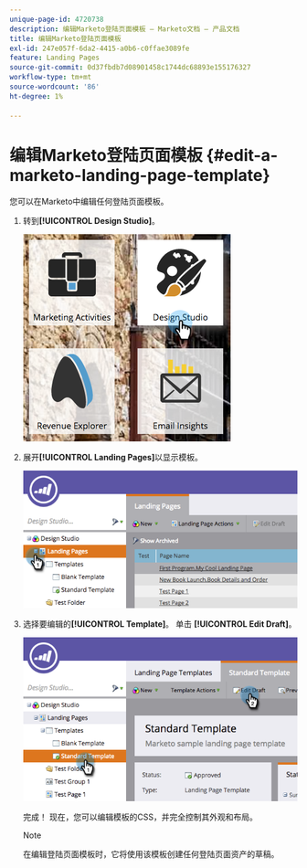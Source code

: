 ```yaml
---
unique-page-id: 4720738
description: 编辑Marketo登陆页面模板 — Marketo文档 — 产品文档
title: 编辑Marketo登陆页面模板
exl-id: 247e057f-6da2-4415-a0b6-c0ffae3089fe
feature: Landing Pages
source-git-commit: 0d37fbdb7d08901458c1744dc68893e155176327
workflow-type: tm+mt
source-wordcount: '86'
ht-degree: 1%

---
```


# 编辑Marketo登陆页面模板 {#edit-a-marketo-landing-page-template}

您可以在Marketo中编辑任何登陆页面模板。

1. 转到&#x200B;**[!UICONTROL Design Studio]**。

   ![](assets/designstudio.png)

1. 展开&#x200B;**[!UICONTROL Landing Pages]**&#x200B;以显示模板。

   ![](assets/image2015-5-21-12-3a40-3a3.png)

1. 选择要编辑的&#x200B;**[!UICONTROL Template]**。 单击 **[!UICONTROL Edit Draft]**。

   ![](assets/image2015-5-21-12-3a37-3a54.png)

   完成！ 现在，您可以编辑模板的CSS，并完全控制其外观和布局。

   >[!NOTE]
   >
   >在编辑登陆页面模板时，它将使用该模板创建任何登陆页面资产的草稿。
